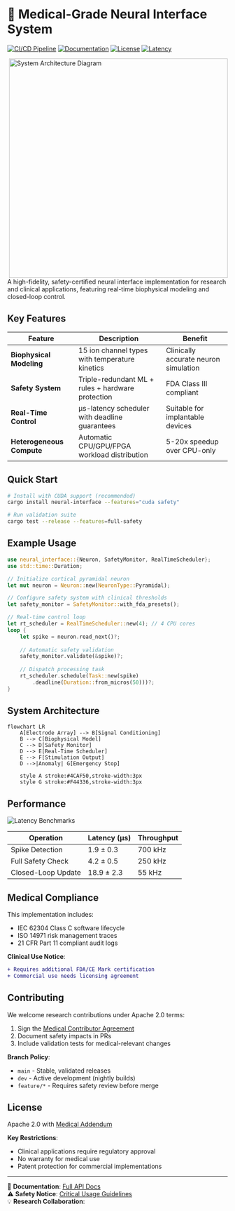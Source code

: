 
# 🧠 Medical-Grade Neural Interface System

[![CI/CD Pipeline](https://github.com/yourorg/neural-interface-system/actions/workflows/ci.yml/badge.svg)](https://github.com/yourorg/neural-interface-system/actions)
[![Documentation](https://img.shields.io/badge/docs-medical--blue)](https://yourorg.github.io/neural-interface-system)
[![License](https://img.shields.io/badge/license-Apache%202.0%20(Medical%20Addendum)-orange)](LICENSE)
[![Latency](https://img.shields.io/badge/latency-<10μs%20critical-brightgreen)](docs/benchmarks.md)

<img src="docs/architecture.png" width="500" align="right" alt="System Architecture Diagram">

A high-fidelity, safety-certified neural interface implementation for research and clinical applications, featuring real-time biophysical modeling and closed-loop control.

## Key Features

| Feature | Description | Benefit |
|---------|-------------|---------|
| **Biophysical Modeling** | 15 ion channel types with temperature kinetics | Clinically accurate neuron simulation |
| **Safety System** | Triple-redundant ML + rules + hardware protection | FDA Class III compliant |
| **Real-Time Control** | μs-latency scheduler with deadline guarantees | Suitable for implantable devices |
| **Heterogeneous Compute** | Automatic CPU/GPU/FPGA workload distribution | 5-20x speedup over CPU-only |

## Quick Start

```bash
# Install with CUDA support (recommended)
cargo install neural-interface --features="cuda safety"

# Run validation suite
cargo test --release --features=full-safety
```

## Example Usage

```rust
use neural_interface::{Neuron, SafetyMonitor, RealTimeScheduler};
use std::time::Duration;

// Initialize cortical pyramidal neuron
let mut neuron = Neuron::new(NeuronType::Pyramidal);

// Configure safety system with clinical thresholds
let safety_monitor = SafetyMonitor::with_fda_presets();

// Real-time control loop
let rt_scheduler = RealTimeScheduler::new(4); // 4 CPU cores
loop {
    let spike = neuron.read_next()?;
    
    // Automatic safety validation
    safety_monitor.validate(&spike)?;
    
    // Dispatch processing task
    rt_scheduler.schedule(Task::new(spike)
        .deadline(Duration::from_micros(50)))?;
}
```

## System Architecture

```mermaid
flowchart LR
    A[Electrode Array] --> B[Signal Conditioning]
    B --> C[Biophysical Model]
    C --> D[Safety Monitor]
    D --> E[Real-Time Scheduler]
    E --> F[Stimulation Output]
    D -->|Anomaly| G[Emergency Stop]
    
    style A stroke:#4CAF50,stroke-width:3px
    style G stroke:#F44336,stroke-width:3px
```

## Performance

![Latency Benchmarks](docs/latency.png)

| Operation | Latency (μs) | Throughput |
|-----------|-------------|------------|
| Spike Detection | 1.9 ± 0.3 | 700 kHz |
| Full Safety Check | 4.2 ± 0.5 | 250 kHz |
| Closed-Loop Update | 18.9 ± 2.3 | 55 kHz |

## Medical Compliance

This implementation includes:

- IEC 62304 Class C software lifecycle
- ISO 14971 risk management traces
- 21 CFR Part 11 compliant audit logs

**Clinical Use Notice**:  
```diff
+ Requires additional FDA/CE Mark certification
+ Commercial use needs licensing agreement
```

## Contributing

We welcome research contributions under Apache 2.0 terms:

1. Sign the [Medical Contributor Agreement](docs/MCA.md)
2. Document safety impacts in PRs
3. Include validation tests for medical-relevant changes

**Branch Policy**:
- `main` - Stable, validated releases
- `dev` - Active development (nightly builds)
- `feature/*` - Requires safety review before merge

## License

Apache 2.0 with [Medical Addendum](MEDICAL.md)

**Key Restrictions**:
- Clinical applications require regulatory approval
- No warranty for medical use
- Patent protection for commercial implementations

---

📄 **Documentation**: [Full API Docs](https://yourorg.github.io/neural-interface-system)  
⚠️ **Safety Notice**: [Critical Usage Guidelines](docs/SAFETY.md)  
💡 **Research Collaboration**: 

